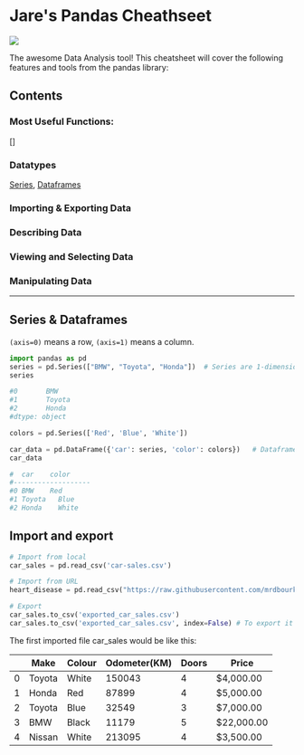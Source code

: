 # Jare's Pandas Cheathseet

![](https://user-images.githubusercontent.com/64754731/128677452-ae8634aa-91c4-40c4-b0ef-2e3f7c8b2065.png)

The awesome Data Analysis tool! This cheatsheet will cover the following features and tools from the pandas library:

## Contents

### Most Useful Functions: 

[]

### Datatypes

[Series](#), [Dataframes](#)

### Importing & Exporting Data

### Describing Data

### Viewing and Selecting Data

### Manipulating Data


---

## Series & Dataframes

`(axis=0)` means a row, `(axis=1)` means a column.

```python
import pandas as pd
series = pd.Series(["BMW", "Toyota", "Honda"])  # Series are 1-dimensional
series

#0       BMW
#1       Toyota
#2       Honda
#dtype: object

colors = pd.Series(['Red', 'Blue', 'White'])

car_data = pd.DataFrame({'car': series, 'color': colors})   # Dataframes are 2-dimensional
car_data

#  car	  color
#-------------------
#0 BMW	  Red
#1 Toyota	Blue
#2 Honda	White

```

## Import and export

```python
# Import from local
car_sales = pd.read_csv('car-sales.csv')

# Import from URL
heart_disease = pd.read_csv("https://raw.githubusercontent.com/mrdbourke/zero-to-mastery-ml/master/data/heart-disease.csv")

# Export
car_sales.to_csv('exported_car_sales.csv')
car_sales.to_csv('exported_car_sales.csv', index=False) # To export it with the index column as part of the table
```
The first imported file car_sales would be like this:

|  | Make	   |Colour	|Odometer(KM)	|Doors	  |Price     |
|--|---------|--------|-------------|---------|----------|
|0 |Toyota	 |White	  |150043	      |4	      |$4,000.00 |
|1 |Honda	   |Red	    |87899	      |4	      |$5,000.00 |
|2 |Toyota	 |Blue	  |32549	      |3	      |$7,000.00 |
|3 |BMW	     |Black	  |11179	      |5	      |$22,000.00|
|4 |Nissan	 |White	  |213095	      |4	      |$3,500.00 |


